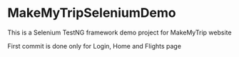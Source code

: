 # MakeMyTripSeleniumDemo
This is a Selenium TestNG framework demo project for MakeMyTrip website

First commit is done only for Login, Home and Flights page
